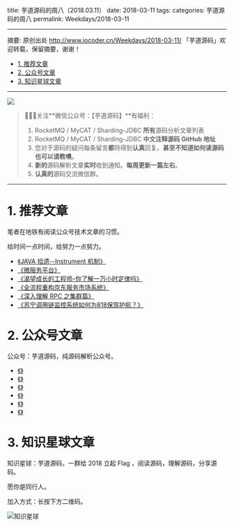 title: 芋道源码的周八（2018.03.11）
date: 2018-03-11
tags:
categories: 芋道源码的周八
permalink: Weekdays/2018-03-11

-------

摘要: 原创出处 http://www.iocoder.cn/Weekdays/2018-03-11/ 「芋道源码」欢迎转载，保留摘要，谢谢！

- [1. 推荐文章](http://www.iocoder.cn/Weekdays/2018-03-11/)
- [2. 公众号文章](http://www.iocoder.cn/Weekdays/2018-03-11/)
- [3. 知识星球文章](http://www.iocoder.cn/Weekdays/2018-03-11/)

-------

![](http://www.iocoder.cn/images/common/wechat_mp_2017_07_31.jpg)

> 🙂🙂🙂关注**微信公众号：【芋道源码】**有福利：  
> 1. RocketMQ / MyCAT / Sharding-JDBC **所有**源码分析文章列表  
> 2. RocketMQ / MyCAT / Sharding-JDBC **中文注释源码 GitHub 地址**  
> 3. 您对于源码的疑问每条留言**都**将得到**认真**回复。**甚至不知道如何读源码也可以请教噢**。  
> 4. **新的**源码解析文章**实时**收到通知。**每周更新一篇左右**。  
> 5. **认真的**源码交流微信群。

-------

# 1. 推荐文章

笔者在地铁有阅读公众号技术文章的习惯。

给时间一点时间，给努力一点努力。

* [《JAVA 拾遗--Instrument 机制》](https://mp.weixin.qq.com/s?__biz=MzI0NzEyODIyOA==&mid=2247483860&idx=1&sn=5bf9cf25651f537d095bf6866e46f1ac&chksm=e9b5881fdec201094baf7b4aaacb42e70fc41e3e570b68d1da48dc419af569f231a05ca759e8&mpshare=1&scene=1&srcid=0208LtTS1MctRmWLhki196O5#rd)
* [《微服务平台》](https://mp.weixin.qq.com/s?__biz=MzI1NzQyOTM3Ng==&mid=2247484538&idx=1&sn=1551f94f2a4291e55d9f1d07a9274896&chksm=ea16de95dd615783ad60f32105db5fa38bb4bfd175e298359e4f48cda7d8070d730ce3411379&mpshare=1&scene=1&srcid=02108IEPr83lp1USwUCHY9JQ#rd)
* [《渴望成长的工程师-你了解一万小时定律吗》](https://mp.weixin.qq.com/s?__biz=MzAwMDU1MTE1OQ==&mid=2653549372&idx=1&sn=ae27a7f809a6c98430ed84c9b3b6e8b1&chksm=813a62a4b64debb2d7f93892b5ab6c7d2bf943f5e57a7a9baeab799403e02c3432dac12f670f&mpshare=1&scene=1&srcid=0208ovKwYo5XtDXmuzwJN9Ib#rd)
* [《全流程重构京东服务市场系统》](https://mp.weixin.qq.com/s?__biz=MzIwMzg1ODcwMw==&mid=2247487233&idx=1&sn=92745f976d8b3040f5880f41cab8dd6c&chksm=96c9b961a1be30779211164ba7bba67f90bb6ac3d32cde7e56218c831966dc05b252fc32a47f&mpshare=1&scene=1&srcid=0223UTVAZGr0toOVmPEMs3sk#rd)
* [《深入理解 RPC 之集群篇》](https://mp.weixin.qq.com/s?__biz=MzI0NzEyODIyOA==&mid=2247483868&idx=1&sn=c4d87865bf41259c7c623e7f004d4a57&chksm=e9b58817dec20101f7036a28ecd0319e9bc55cfee41f24bb7cf354011a496f40bc15c5fa49b1&mpshare=1&scene=1&srcid=022779I1Qv4jCFpwPfY2WHS5#rd)
* [《苏宁调用链监控系统如何为818保驾护航？》](https://mp.weixin.qq.com/s?__biz=MzIwMzg1ODcwMw==&mid=2247486749&idx=1&sn=ab3e00bbcc5f8a2b221899e2bcff3697&chksm=96c9bb7da1be326b15754cbeead8bf2bf82653558eafc7565e2b8bd8266b3a560869499bb2fb&mpshare=1&scene=1&srcid=02258A66aPKGZm4HRdmMedBc#rd)

# 2. 公众号文章

公众号：芋道源码，纯源码解析公众号。

* [《》]()
* [《》]()
* [《》]()
* [《》]()
* [《》]()
* [《》]()

# 3. 知识星球文章 

知识星球：芋道源码，一群给 2018 立起 Flag ，阅读源码，理解源码，分享源码。

愿你是同行人。

加入方式：长按下方二维码。

![知识星球](http://www.iocoder.cn/images/Architecture/2017_12_29/01.png)

